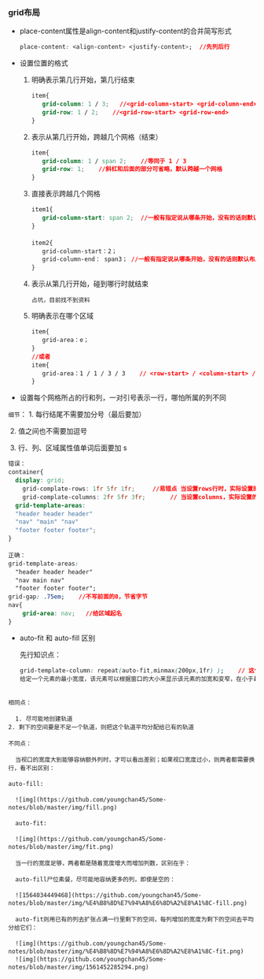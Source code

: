 ### grid布局

- place-content属性是align-content和justify-content的合并简写形式

  ```css
  place-content: <align-content> <justify-content>;  //先列后行
  ```

- 设置位置的格式

  1. 明确表示第几行开始，第几行结束

     ```css
     item{
     	grid-column: 1 / 3;	  //<grid-column-start> <grid-column-end>
     	grid-row: 1 / 2;	//<grid-row-start> <grid-row-end>
     }
     ```

  2. 表示从第几行开始，跨越几个网格（结束）

     ```css
     item{
     	grid-column: 1 / span 2;    //等同于 1 / 3
     	grid-row: 1;    //斜杠和后面的部分可省略，默认跨越一个网格
     }
     ```

  3. 直接表示跨越几个网格

     ```css
     item1{
     	grid-column-start: span 2;  //一般有指定说从哪条开始，没有的话则默认布局
     }
     
     item2{
     	grid-column-start：2；
     	grid-column-end： span3； //一般有指定说从哪条开始，没有的话则默认布局
     }
     ```

  4. 表示从第几行开始，碰到哪行时就结束

     ```
     占坑，目前找不到资料
     ```

  5. 明确表示在哪个区域

     ```css
     item{
     	grid-area：e；
     }
     //或者
     item{
     	grid-area：1 / 1 / 3 / 3    // <row-start> / <column-start> / <row-end> / <column-end>先一起设置开头，再一起设置结尾
     }
     ```



-  设置每个网格所占的行和列，一对引号表示一行，哪怕所属的列不同

  `细节`： 1. 每行结尾不需要加分号（最后要加）

  ​			 2. 值之间也不需要加逗号

  ​			 3. 行、列、区域属性值单词后面要加 s 

  ```css
  错误：
  container{
  	display: grid;
      grid-complate-rows: 1fr 5fr 1fr;     //易错点 当设置rows行时，实际设置的是视觉上的高
      grid-complate-columns: 2fr 5fr 3fr;		// 当设置columns，实际设置的是视觉上的宽度
  	grid-template-areas:
  	"header header header" 
  	"nav" "main" "nav"
  	"footer footer footer";
  }
  
  正确：
  grid-template-areas:
  	"header header header" 
  	"nav main nav"
  	"footer footer footer";
  grid-gap: .75em;    //不写前面的0，节省字节
  nav{
      grid-area: nav;   //给区域起名
  }
  ```

  

- auto-fit 和 auto-fill 区别

  先行知识点：

  ```css
  grid-template-column: repeat(auto-fit,minmax(200px,1fr) );    // 这个格式看起来虽然复杂，但和函数repeat()一样的，auto-fit为重复的数量，minmax(200px,1fr)为重复的值
  给定一个元素的最小宽度，该元素可以根据窗口的大小来显示该元素的加宽和变窄，在小于最小宽度时换行
```
  
相同点：
  
  1. 尽可能地创建轨道
2. 剩下的空间要是不足一个轨道，则把这个轨道平均分配给已有的轨道
  
不同点：
  
  当视口的宽度大到能够容纳额外列时，才可以看出差别；如果视口宽度过小，则两者都需要换行，看不出区别：
  
auto-fill:
  
  ![img](https://github.com/youngchan45/Some-notes/blob/master/img/fill.png)
  
  auto-fit:
  
  ![img](https://github.com/youngchan45/Some-notes/blob/master/img/fit.png)
  
  当一行的宽度足够，两者都是随着宽度增大而增加列数，区别在于：
  
  auto-fill尸位素餐，尽可能地容纳更多的列，即使是空的：
  
  ![1564034449468](https://github.com/youngchan45/Some-notes/blob/master/img/%E4%B8%8D%E7%94%A8%E6%8D%A2%E8%A1%8C-fill.png)
  
  auto-fit则用已有的列去扩张占满一行里剩下的空间，每列增加的宽度为剩下的空间去平均分给它们：
  
  ![img](https://github.com/youngchan45/Some-notes/blob/master/img/%E4%B8%8D%E7%94%A8%E6%8D%A2%E8%A1%8C-fit.png)
  ![img](https://github.com/youngchan45/Some-notes/blob/master/img/1561452285294.png)
  
  
  
